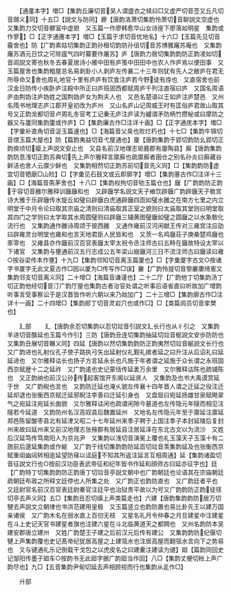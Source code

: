 <!-- { "loadSidebar": true } -->
　　【通廑本字】増□【集韵丘廉切音吴人谓盛衣之椟曰□又虚严切音莶又丘凡切音顩义同】十五□【説文与防同】廫【唐韵洛萧切集韵怜萧切音聊説文空虚也　又集韵力交切音髎室中虚貌　又玉篇一作廖韩愈华山女诗座下廖落如明星　集韵或作寥】□【正字通廧本字】増□【玉篇于求切音忧地名】十六□【玉篇先见切音霰舍也】防【广韵素姑切集韵正韵孙租切韵防孙徂切音苏博雅廜苏庵也　又集韵廜苏酒元日饮之可除瘟气四时纂要作屠苏】庐【唐韵力居切集韵韵防正韵凌如切音闾説文寄也秋冬去春夏居诗小雅中田有庐笺中田田中也农人作庐焉以便田事　又玉篇屋舍也集韵粗屋总名易剥卦小人剥庐左传襄二十三年则犹有先人之敝庐在君无所辱命又舍也周礼地官十里有庐庐有饮食注庐若今野徒有庌也　又直宿舍也前汉金日防传小疾卧庐注殿中所正曰庐班固西都赋周庐千列注直宿曰庐　又国名周语庐由荆妫注庐妫姓之国荆妫庐女为荆夫人也　又邑名楚语以王如庐注庐楚邑　又州名隋书地理志庐江郡开皇初改为庐州　又山名庐山记周威王时有匡俗庐君故山取其号又正韵龙都切音卢周礼冬官考工记秦无庐注庐读为纑谓矛防柄竹攒柲或曰摩防之器又与籚同集韵籚或作庐】□【集韵廉古作□注详十画】□【正字通庑本字】増□【字彚补直角切音浞玉篇速也】□【海篇音父臭也败烂朽也】十七□【集韵牛锦切音僸玉篇大屋也】防【篇韵夷益切音弋屋通也】廮【唐韵集韵于郢切韵防幺郢切正韵庾顷切瘿上声説文安止也　又县名前汉地理志钜鹿郡有廮陶县】廯【唐韵集韵韵防息浅切正韵苏典切先上声尔雅释言廪廯也疏廪廯者囷仓之别名孙炎曰廯藏谷鲜洁也舍人云廪少鲜也　又集韵相然切正韵苏前切音先义同】□【集韵韵防虚宜切音牺廞□山险】□【字彚见石鼓文或云即廓字】增□【集韵廧古作□注详十三画】□【海篇音斋茅舍也】十八□【集韵权拘切音劬玉篇仓也】廱【广韵韵防正韵于容切音雝尔雅释训廱廱和也　又辟廱学名説文天子飨饮辟廱广韵辟廱天子敎宫诗大雅于乐辟廱传水旋丘如璧曰辟廱白虎通辟廱四靣如璧水雝之在南方七里之内立明堂于中月令论曰取其宗庙之清则曰清庙取其正室之貌则曰太庙取其堂则曰明堂取其四门之学则曰太学取其水周圆璧则曰辟廱三辅黄图璧廱如璧之圆廱之以水象敎化流行也　又集韵通作雝诗周颂于彼西雝　又通作雍前汉河闲献王传对三雍宫注应劭曰辟雍灵台明堂也雍和也言天地君臣人民皆和也　又茨一名鸡廱荘子庚桑楚鸡廱也豕零也　又雍县亦作廱前汉百官表廱太宰太祝令丞注师古曰五畤在廱故特设太宰以下诸官　又集韵与壅通前汉五行志成公五年梁山崩廱河三日不流注师古曰廱读曰雍○按谷梁传本作壅】十九□【集韵邻知切音离玉篇厦也】□【字彚厦字古文○按诸字书厦字无此文夏古作□因以厦为□传写作□误】廲【广韵怜提切音黎廲廔绮窻又集韵邻支切音离义同】二十增□【海篇音谦谨也】二十二厅【广韵他丁切集韵汤丁切正韵他经切音汀广韵厅屋也集韵古者治官处谓之听事后语省直曰听故加广增韵听事言受事察讼于是汉晋皆作听六朝以来乃始加广】二十三增□【集韵廓古作□注详十一画】二十四增□【集韵郎丁切音灵岩穴也或作□】□【类篇闾员切音挛樊也】









　　廴部
　　廴【唐韵余忍切集韵以忍切竝音引説文廴长行也从彳引之　又集韵羊进切音酳延也玉篇今作引】三防【唐韵丑连切集韵抽延切竝音梴説文安歩防防也　又集韵丑展切音冁义同】四延【唐韵以然切集韵韵防正韵夷然切竝音綖説文长行也　又广韵进也礼射仪孔子使子路执弓矢出延射仪礼觐礼摈者延之曰升注从后诏礼曰延延进也　又尔雅释诂长也扬子方言延永长也凡施于年者谓之延施于众长谓之永班固西京赋歴十二之延祚　又广韵逺也史记蒙恬传延袤万余里　又尔雅释诂陈也疏铺陈也　又正韵纳也前汉公孙传起客馆开东阁以延贤人　又集韵及也书大禹谟赏延于世　又广韵税也言也　又韵防迁延也淹乆貌左传襄十四年晋人谓之迁延之役注迁延却退也张衡西京赋迁延邪睨注李善曰迁延引身也　又盘屈曰宛延扬雄甘泉赋飏翠气之宛延注宛延长曲貌　又尔雅释诂闲也疏谓闲隙今墓道也左传隐元年隧而相见注隧若今延道　又韵防州名汉高奴县后魏置延州　又地名左传隐元年至于廪延注廪延郑邑陈留酸枣县北有延津又昭二十七年延州来季子聘于上国注季子本封延陵后复封州来故曰延州来又前汉地理志张掖郡有居延县注居延泽在东北古文以为流沙　又姓后汉延笃传笃南阳人为京兆尹　又集韵以浅切音演冕上覆也礼玉藻天子玉藻十有二旒前后邃延集韵或作綖　又广韵于线切集韵韵防延靣切竝音羡集韵延及也张衡西京赋重闺幽闼转相逾延望防窱以迳庭不知其所返注延言互相周通】延【集韵诸盈切音征説文行也○按前汉功臣表武帝征和纪年皆书作延和顔师古曰延亦征字也】廷【广韵特丁切集韵韵防正韵唐丁切竝音亭説文朝中也广韵朝廷也论语其在宗庙朝廷疏朝廷布政之所释文廷停也人所集之处　又广韵正也韵防直也　又广韵廷者平也　又廷尉官名前汉百官表廷尉秦官注廷平也治狱贵平故以为号又广韵韵防正韵徒径切亭去声义同】五□【集韵丑忍切缜上声类篇走也】六建【唐韵集韵韵防居万切犍去声説文立朝律也书洪范建用皇极　又玉篇竖立也韵防置也易比卦先王以建万国亲诸侯　又广韵木名在弱水直上百仞无枝　又星名礼月令仲春之月旦建星中注建星在斗上史记天官书建星者旗也注建六星在斗北临黄道天之都闗也　又州名韵防本吴建安郡唐立建州　又姓广韵楚王子建之后前汉元后传有建公　又集韵韵防纪偃切犍上声集韵覆也史记髙帝纪犹居高屋之上建瓴水也注居高屋而翻瓴水言向下之势易也　又与键通礼乐记倒载干戈包之以虎皮名之曰建櫜注建读为键】廻【篇韵同回史记邹阳传墨子廻车○按韵书无此廻字据广韵廻当作回】八□【集韵丈梗切枨上声广韵尽也】九□【五音集韵尹甸切延去声相顾视而行也集韵从辵作□】








　　廾部
